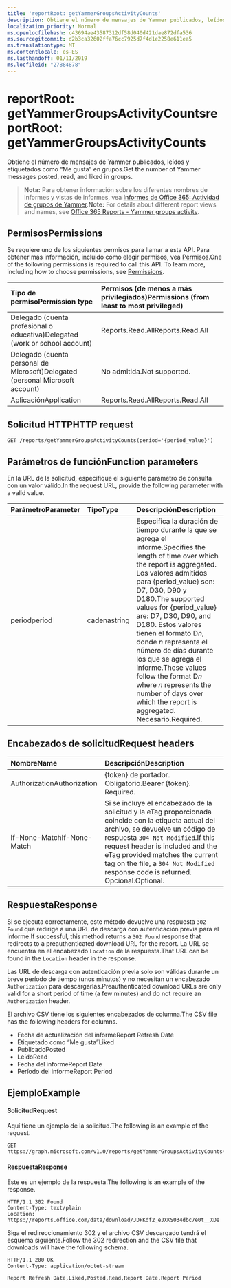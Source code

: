 ```yaml
---
title: 'reportRoot: getYammerGroupsActivityCounts'
description: Obtiene el número de mensajes de Yammer publicados, leídos y etiquetados como “Me gusta” en grupos.
localization_priority: Normal
ms.openlocfilehash: c43694ae43587312df58d040d421dae872dfa536
ms.sourcegitcommit: d2b3ca32602ffa76cc7925d7f4d1e2258e611ea5
ms.translationtype: MT
ms.contentlocale: es-ES
ms.lasthandoff: 01/11/2019
ms.locfileid: "27884878"
---
```

# <a name="reportroot-getyammergroupsactivitycounts"></a><span data-ttu-id="3bc7f-103">reportRoot: getYammerGroupsActivityCounts</span><span class="sxs-lookup"><span data-stu-id="3bc7f-103">reportRoot: getYammerGroupsActivityCounts</span></span>

<span data-ttu-id="3bc7f-104">Obtiene el número de mensajes de Yammer publicados, leídos y etiquetados como “Me gusta” en grupos.</span><span class="sxs-lookup"><span data-stu-id="3bc7f-104">Get the number of Yammer messages posted, read, and liked in groups.</span></span>

> <span data-ttu-id="3bc7f-105">**Nota:** Para obtener información sobre los diferentes nombres de informes y vistas de informes, vea [Informes de Office 365: Actividad de grupos de Yammer](https://support.office.com/client/Yammer-groups-activity-report-94dd92ec-ea73-43c6-b51f-2a11fd78aa31).</span><span class="sxs-lookup"><span data-stu-id="3bc7f-105">**Note:** For details about different report views and names, see [Office 365 Reports - Yammer groups activity](https://support.office.com/client/Yammer-groups-activity-report-94dd92ec-ea73-43c6-b51f-2a11fd78aa31).</span></span>

## <a name="permissions"></a><span data-ttu-id="3bc7f-106">Permisos</span><span class="sxs-lookup"><span data-stu-id="3bc7f-106">Permissions</span></span>

<span data-ttu-id="3bc7f-p101">Se requiere uno de los siguientes permisos para llamar a esta API. Para obtener más información, incluido cómo elegir permisos, vea [Permisos](/graph/permissions-reference).</span><span class="sxs-lookup"><span data-stu-id="3bc7f-p101">One of the following permissions is required to call this API. To learn more, including how to choose permissions, see [Permissions](/graph/permissions-reference).</span></span>

| <span data-ttu-id="3bc7f-109">Tipo de permiso</span><span class="sxs-lookup"><span data-stu-id="3bc7f-109">Permission type</span></span>                        | <span data-ttu-id="3bc7f-110">Permisos (de menos a más privilegiados)</span><span class="sxs-lookup"><span data-stu-id="3bc7f-110">Permissions (from least to most privileged)</span></span> |
| :------------------------------------- | :--------------------------------------- |
| <span data-ttu-id="3bc7f-111">Delegado (cuenta profesional o educativa)</span><span class="sxs-lookup"><span data-stu-id="3bc7f-111">Delegated (work or school account)</span></span>     | <span data-ttu-id="3bc7f-112">Reports.Read.All</span><span class="sxs-lookup"><span data-stu-id="3bc7f-112">Reports.Read.All</span></span>                         |
| <span data-ttu-id="3bc7f-113">Delegado (cuenta personal de Microsoft)</span><span class="sxs-lookup"><span data-stu-id="3bc7f-113">Delegated (personal Microsoft account)</span></span> | <span data-ttu-id="3bc7f-114">No admitida.</span><span class="sxs-lookup"><span data-stu-id="3bc7f-114">Not supported.</span></span>                           |
| <span data-ttu-id="3bc7f-115">Aplicación</span><span class="sxs-lookup"><span data-stu-id="3bc7f-115">Application</span></span>                            | <span data-ttu-id="3bc7f-116">Reports.Read.All</span><span class="sxs-lookup"><span data-stu-id="3bc7f-116">Reports.Read.All</span></span>                         |

## <a name="http-request"></a><span data-ttu-id="3bc7f-117">Solicitud HTTP</span><span class="sxs-lookup"><span data-stu-id="3bc7f-117">HTTP request</span></span>

<!-- { "blockType": "ignored" } --> 

```http
GET /reports/getYammerGroupsActivityCounts(period='{period_value}')
```

## <a name="function-parameters"></a><span data-ttu-id="3bc7f-118">Parámetros de función</span><span class="sxs-lookup"><span data-stu-id="3bc7f-118">Function parameters</span></span>

<span data-ttu-id="3bc7f-119">En la URL de la solicitud, especifique el siguiente parámetro de consulta con un valor válido.</span><span class="sxs-lookup"><span data-stu-id="3bc7f-119">In the request URL, provide the following parameter with a valid value.</span></span>

| <span data-ttu-id="3bc7f-120">Parámetro</span><span class="sxs-lookup"><span data-stu-id="3bc7f-120">Parameter</span></span> | <span data-ttu-id="3bc7f-121">Tipo</span><span class="sxs-lookup"><span data-stu-id="3bc7f-121">Type</span></span>   | <span data-ttu-id="3bc7f-122">Descripción</span><span class="sxs-lookup"><span data-stu-id="3bc7f-122">Description</span></span>                              |
| :-------- | :----- | :--------------------------------------- |
| <span data-ttu-id="3bc7f-123">period</span><span class="sxs-lookup"><span data-stu-id="3bc7f-123">period</span></span>    | <span data-ttu-id="3bc7f-124">cadena</span><span class="sxs-lookup"><span data-stu-id="3bc7f-124">string</span></span> | <span data-ttu-id="3bc7f-125">Especifica la duración de tiempo durante la que se agrega el informe.</span><span class="sxs-lookup"><span data-stu-id="3bc7f-125">Specifies the length of time over which the report is aggregated.</span></span> <span data-ttu-id="3bc7f-126">Los valores admitidos para {period_value} son: D7, D30, D90 y D180.</span><span class="sxs-lookup"><span data-stu-id="3bc7f-126">The supported values for {period_value} are: D7, D30, D90, and D180.</span></span> <span data-ttu-id="3bc7f-127">Estos valores tienen el formato D*n*, donde *n* representa el número de días durante los que se agrega el informe.</span><span class="sxs-lookup"><span data-stu-id="3bc7f-127">These values follow the format D*n* where *n* represents the number of days over which the report is aggregated.</span></span> <span data-ttu-id="3bc7f-128">Necesario.</span><span class="sxs-lookup"><span data-stu-id="3bc7f-128">Required.</span></span> |

## <a name="request-headers"></a><span data-ttu-id="3bc7f-129">Encabezados de solicitud</span><span class="sxs-lookup"><span data-stu-id="3bc7f-129">Request headers</span></span>

| <span data-ttu-id="3bc7f-130">Nombre</span><span class="sxs-lookup"><span data-stu-id="3bc7f-130">Name</span></span>          | <span data-ttu-id="3bc7f-131">Descripción</span><span class="sxs-lookup"><span data-stu-id="3bc7f-131">Description</span></span>                              |
| :------------ | :--------------------------------------- |
| <span data-ttu-id="3bc7f-132">Authorization</span><span class="sxs-lookup"><span data-stu-id="3bc7f-132">Authorization</span></span> | <span data-ttu-id="3bc7f-p103">{token} de portador. Obligatorio.</span><span class="sxs-lookup"><span data-stu-id="3bc7f-p103">Bearer {token}. Required.</span></span>                |
| <span data-ttu-id="3bc7f-135">If-None-Match</span><span class="sxs-lookup"><span data-stu-id="3bc7f-135">If-None-Match</span></span> | <span data-ttu-id="3bc7f-136">Si se incluye el encabezado de la solicitud y la eTag proporcionada coincide con la etiqueta actual del archivo, se devuelve un código de respuesta `304 Not Modified`.</span><span class="sxs-lookup"><span data-stu-id="3bc7f-136">If this request header is included and the eTag provided matches the current tag on the file, a `304 Not Modified` response code is returned.</span></span> <span data-ttu-id="3bc7f-137">Opcional.</span><span class="sxs-lookup"><span data-stu-id="3bc7f-137">Optional.</span></span> |

## <a name="response"></a><span data-ttu-id="3bc7f-138">Respuesta</span><span class="sxs-lookup"><span data-stu-id="3bc7f-138">Response</span></span>

<span data-ttu-id="3bc7f-139">Si se ejecuta correctamente, este método devuelve una respuesta `302 Found` que redirige a una URL de descarga con autenticación previa para el informe.</span><span class="sxs-lookup"><span data-stu-id="3bc7f-139">If successful, this method returns a `302 Found` response that redirects to a preauthenticated download URL for the report.</span></span> <span data-ttu-id="3bc7f-140">La URL se encuentra en el encabezado `Location` de la respuesta.</span><span class="sxs-lookup"><span data-stu-id="3bc7f-140">That URL can be found in the `Location` header in the response.</span></span>

<span data-ttu-id="3bc7f-141">Las URL de descarga con autenticación previa solo son válidas durante un breve período de tiempo (unos minutos) y no necesitan un encabezado `Authorization` para descargarlas.</span><span class="sxs-lookup"><span data-stu-id="3bc7f-141">Preauthenticated download URLs are only valid for a short period of time (a few minutes) and do not require an `Authorization` header.</span></span>

<span data-ttu-id="3bc7f-142">El archivo CSV tiene los siguientes encabezados de columna.</span><span class="sxs-lookup"><span data-stu-id="3bc7f-142">The CSV file has the following headers for columns.</span></span>

- <span data-ttu-id="3bc7f-143">Fecha de actualización del informe</span><span class="sxs-lookup"><span data-stu-id="3bc7f-143">Report Refresh Date</span></span>
- <span data-ttu-id="3bc7f-144">Etiquetado como “Me gusta”</span><span class="sxs-lookup"><span data-stu-id="3bc7f-144">Liked</span></span>
- <span data-ttu-id="3bc7f-145">Publicado</span><span class="sxs-lookup"><span data-stu-id="3bc7f-145">Posted</span></span>
- <span data-ttu-id="3bc7f-146">Leído</span><span class="sxs-lookup"><span data-stu-id="3bc7f-146">Read</span></span>
- <span data-ttu-id="3bc7f-147">Fecha del informe</span><span class="sxs-lookup"><span data-stu-id="3bc7f-147">Report Date</span></span>
- <span data-ttu-id="3bc7f-148">Período del informe</span><span class="sxs-lookup"><span data-stu-id="3bc7f-148">Report Period</span></span>

## <a name="example"></a><span data-ttu-id="3bc7f-149">Ejemplo</span><span class="sxs-lookup"><span data-stu-id="3bc7f-149">Example</span></span>

#### <a name="request"></a><span data-ttu-id="3bc7f-150">Solicitud</span><span class="sxs-lookup"><span data-stu-id="3bc7f-150">Request</span></span>

<span data-ttu-id="3bc7f-151">Aquí tiene un ejemplo de la solicitud.</span><span class="sxs-lookup"><span data-stu-id="3bc7f-151">The following is an example of the request.</span></span>

<!--{
  "blockType": "request",
  "isComposable": true,
  "name": "reportroot_getyammergroupsactivitycounts"
}-->

```http
GET https://graph.microsoft.com/v1.0/reports/getYammerGroupsActivityCounts(period='D7')
```

#### <a name="response"></a><span data-ttu-id="3bc7f-152">Respuesta</span><span class="sxs-lookup"><span data-stu-id="3bc7f-152">Response</span></span>

<span data-ttu-id="3bc7f-153">Este es un ejemplo de la respuesta.</span><span class="sxs-lookup"><span data-stu-id="3bc7f-153">The following is an example of the response.</span></span>

<!-- {
  "blockType": "response",
  "truncated": true,
  "@odata.type": "microsoft.graph.report"
} -->

```http
HTTP/1.1 302 Found
Content-Type: text/plain
Location: https://reports.office.com/data/download/JDFKdf2_eJXKS034dbc7e0t__XDe
```

<span data-ttu-id="3bc7f-154">Siga el redireccionamiento 302 y el archivo CSV descargado tendrá el esquema siguiente.</span><span class="sxs-lookup"><span data-stu-id="3bc7f-154">Follow the 302 redirection and the CSV file that downloads will have the following schema.</span></span>

<!-- { "blockType": "ignored" } --> 

```http
HTTP/1.1 200 OK
Content-Type: application/octet-stream

Report Refresh Date,Liked,Posted,Read,Report Date,Report Period
```
